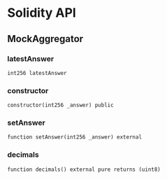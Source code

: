 # Solidity API

## MockAggregator

### latestAnswer

```solidity
int256 latestAnswer
```

### constructor

```solidity
constructor(int256 _answer) public
```

### setAnswer

```solidity
function setAnswer(int256 _answer) external
```

### decimals

```solidity
function decimals() external pure returns (uint8)
```

